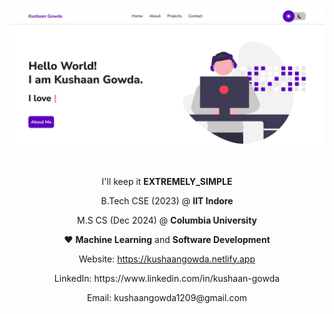 <a href="https://kushaangowda.netlify.app/" target="_blank">
	<img
		src="./images/vidgif.gif"
		alt="kushaan-gowda-32b694196"
	/>
</a>
<p></p>
<br />
<p align="center">I'll keep it <strong>EXTREMELY_SIMPLE</strong> </p>
<p align="center">B.Tech CSE (2023) @ <strong>IIT Indore</strong></p>
<p align="center">M.S CS (Dec 2024) @ <strong>Columbia University</strong></p>
<p align="center">❤ <strong>Machine Learning</strong> and <strong>Software Development</strong></p>
<p align="center">Website: <a href="https://kushaangowda.netlify.app/" target="_blank">https://kushaangowda.netlify.app</a></p>
<p align="center">
	LinkedIn: <a style="text-decoration: none" href="https://www.linkedin.com/in/kushaan-gowda/" target="blank">
		https://www.linkedin.com/in/kushaan-gowda
	</a>
</p>
<p align="center">
	Email: <a style="text-decoration: none" href="mailto:kushaangowda1209@gmail.com" target="blank">
		kushaangowda1209@gmail.com
	</a>
</p>
<br />

